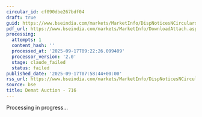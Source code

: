 ```yaml
---
circular_id: cf090dbe267bdf04
draft: true
guid: https://www.bseindia.com/markets/MarketInfo/DispNoticesNCirculars.aspx?Noticeid={D8AE78A3-1B9D-4AFA-B5E3-9282796D13C0}&noticeno=20250917-8&dt=09/17/2025&icount=8&totcount=8&flag=0
pdf_url: https://www.bseindia.com/markets/MarketInfo/DownloadAttach.aspx?id=20250917-8&attachedId=df2d9be0-267d-4c13-8f51-76d2298e03be
processing:
  attempts: 1
  content_hash: ''
  processed_at: '2025-09-17T09:22:26.099409'
  processor_version: '2.0'
  stage: claude_failed
  status: failed
published_date: '2025-09-17T07:58:44+00:00'
rss_url: https://www.bseindia.com/markets/MarketInfo/DispNoticesNCirculars.aspx?Noticeid={D8AE78A3-1B9D-4AFA-B5E3-9282796D13C0}&noticeno=20250917-8&dt=09/17/2025&icount=8&totcount=8&flag=0
source: bse
title: Demat Auction - 716
---
```


Processing in progress...